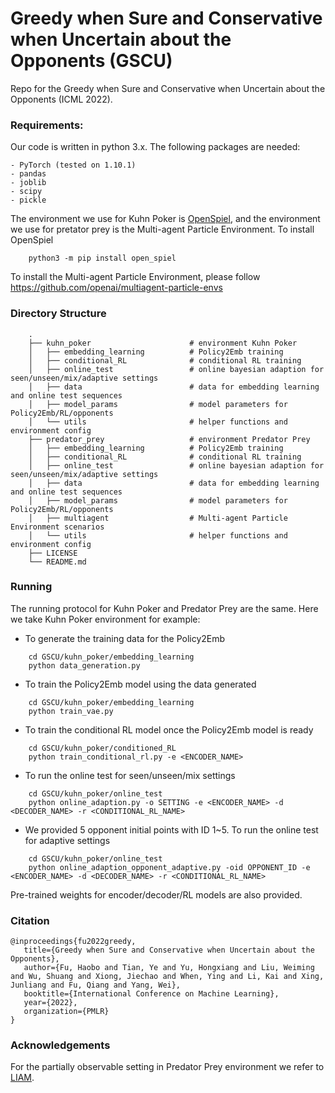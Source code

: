 # Greedy when Sure and Conservative when Uncertain about the Opponents (GSCU)
Repo for the Greedy when Sure and Conservative when Uncertain about the Opponents (ICML 2022).


### Requirements:
Our code is written in python 3.x. The following packages are needed:
```
- PyTorch (tested on 1.10.1)
- pandas
- joblib
- scipy
- pickle 
```

The environment we use for Kuhn Poker is [OpenSpiel](https://github.com/deepmind/open_spiel), and the environment we use for pretator prey is the Multi-agent Particle Environment. 
To install OpenSpiel 
```
    python3 -m pip install open_spiel
```
To install the Multi-agent Particle Environment, please follow https://github.com/openai/multiagent-particle-envs 


### Directory Structure
```
    .
    ├── kuhn_poker                      # environment Kuhn Poker
    │   ├── embedding_learning          # Policy2Emb training
    │   ├── conditional_RL              # conditional RL training 
    │   ├── online_test                 # online bayesian adaption for seen/unseen/mix/adaptive settings 
    │   ├── data                        # data for embedding learning and online test sequences 
    │   ├── model_params                # model parameters for Policy2Emb/RL/opponents 
    │   └── utils                       # helper functions and environment config
    ├── predator_prey                   # environment Predator Prey
    │   ├── embedding_learning          # Policy2Emb training
    │   ├── conditional_RL              # conditional RL training 
    │   ├── online_test                 # online bayesian adaption for seen/unseen/mix/adaptive settings 
    │   ├── data                        # data for embedding learning and online test sequences 
    │   ├── model_params                # model parameters for Policy2Emb/RL/opponents 
    │   ├── multiagent                  # Multi-agent Particle Environment scenarios
    │   └── utils                       # helper functions and environment config
    ├── LICENSE
    └── README.md
```

### Running
The running protocol for Kuhn Poker and Predator Prey are the same. Here we take Kuhn Poker environment for example:
* To generate the training data for the Policy2Emb
```
    cd GSCU/kuhn_poker/embedding_learning
    python data_generation.py 
```
* To train the Policy2Emb model using the data generated
```
    cd GSCU/kuhn_poker/embedding_learning
    python train_vae.py 
```
* To train the conditional RL model once the Policy2Emb model is ready
```
    cd GSCU/kuhn_poker/conditioned_RL
    python train_conditional_rl.py -e <ENCODER_NAME>
```
* To run the online test for seen/unseen/mix settings
```
    cd GSCU/kuhn_poker/online_test
    python online_adaption.py -o SETTING -e <ENCODER_NAME> -d <DECODER_NAME> -r <CONDITIONAL_RL_NAME>
```
* We provided 5 opponent initial points with ID 1~5. To run the online test for adaptive settings
```
    cd GSCU/kuhn_poker/online_test
    python online_adaption_opponent_adaptive.py -oid OPPONENT_ID -e <ENCODER_NAME> -d <DECODER_NAME> -r <CONDITIONAL_RL_NAME>
```
Pre-trained weights for encoder/decoder/RL models are also provided.

### Citation
```
@inproceedings{fu2022greedy,
   title={Greedy when Sure and Conservative when Uncertain about the Opponents},
   author={Fu, Haobo and Tian, Ye and Yu, Hongxiang and Liu, Weiming and Wu, Shuang and Xiong, Jiechao and When, Ying and Li, Kai and Xing, Junliang and Fu, Qiang and Yang, Wei},
   booktitle={International Conference on Machine Learning},
   year={2022},
   organization={PMLR}
}
```

### Acknowledgements
For the partially observable setting in Predator Prey environment we refer to [LIAM](https://github.com/uoe-agents/LIAM). 